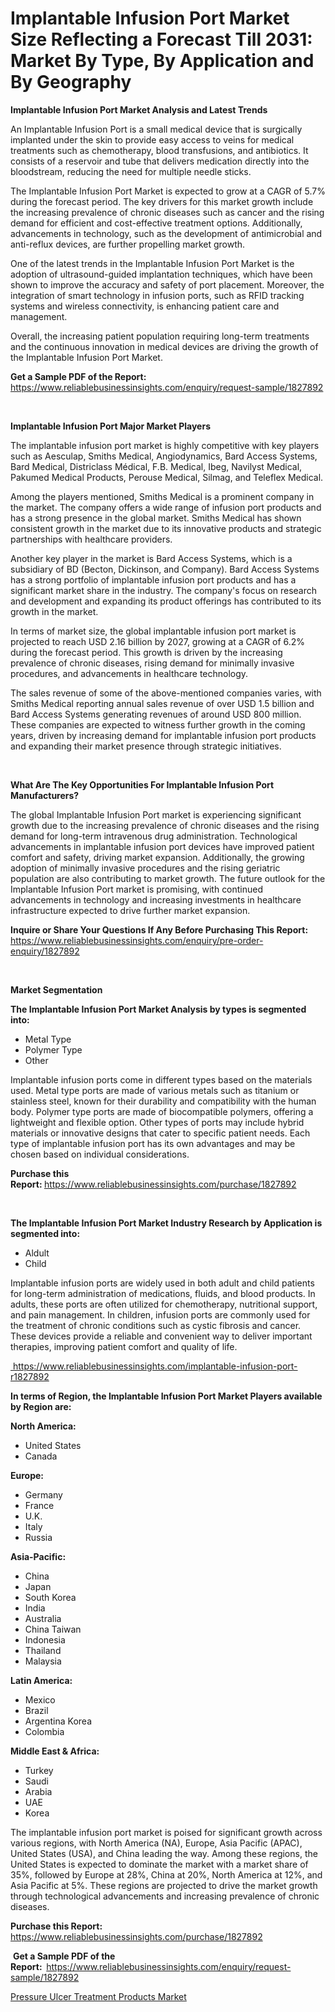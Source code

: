 <p><h1>Implantable Infusion Port Market Size Reflecting a Forecast Till 2031: Market By Type, By Application and By Geography</h1></p><p><strong>Implantable Infusion Port Market Analysis and Latest Trends</strong></p>
<p><p>An Implantable Infusion Port is a small medical device that is surgically implanted under the skin to provide easy access to veins for medical treatments such as chemotherapy, blood transfusions, and antibiotics. It consists of a reservoir and tube that delivers medication directly into the bloodstream, reducing the need for multiple needle sticks.</p><p>The Implantable Infusion Port Market is expected to grow at a CAGR of 5.7% during the forecast period. The key drivers for this market growth include the increasing prevalence of chronic diseases such as cancer and the rising demand for efficient and cost-effective treatment options. Additionally, advancements in technology, such as the development of antimicrobial and anti-reflux devices, are further propelling market growth.</p><p>One of the latest trends in the Implantable Infusion Port Market is the adoption of ultrasound-guided implantation techniques, which have been shown to improve the accuracy and safety of port placement. Moreover, the integration of smart technology in infusion ports, such as RFID tracking systems and wireless connectivity, is enhancing patient care and management.</p><p>Overall, the increasing patient population requiring long-term treatments and the continuous innovation in medical devices are driving the growth of the Implantable Infusion Port Market.</p></p>
<p><strong>Get a Sample PDF of the Report:&nbsp;</strong> <a href="https://www.reliablebusinessinsights.com/enquiry/request-sample/1827892">https://www.reliablebusinessinsights.com/enquiry/request-sample/1827892</a></p>
<p>&nbsp;</p>
<p><strong>Implantable Infusion Port Major Market Players</strong></p>
<p><p>The implantable infusion port market is highly competitive with key players such as Aesculap, Smiths Medical, Angiodynamics, Bard Access Systems, Bard Medical, Districlass Médical, F.B. Medical, Ibeg, Navilyst Medical, Pakumed Medical Products, Perouse Medical, Silmag, and Teleflex Medical. </p><p>Among the players mentioned, Smiths Medical is a prominent company in the market. The company offers a wide range of infusion port products and has a strong presence in the global market. Smiths Medical has shown consistent growth in the market due to its innovative products and strategic partnerships with healthcare providers.</p><p>Another key player in the market is Bard Access Systems, which is a subsidiary of BD (Becton, Dickinson, and Company). Bard Access Systems has a strong portfolio of implantable infusion port products and has a significant market share in the industry. The company's focus on research and development and expanding its product offerings has contributed to its growth in the market.</p><p>In terms of market size, the global implantable infusion port market is projected to reach USD 2.16 billion by 2027, growing at a CAGR of 6.2% during the forecast period. This growth is driven by the increasing prevalence of chronic diseases, rising demand for minimally invasive procedures, and advancements in healthcare technology.</p><p>The sales revenue of some of the above-mentioned companies varies, with Smiths Medical reporting annual sales revenue of over USD 1.5 billion and Bard Access Systems generating revenues of around USD 800 million. These companies are expected to witness further growth in the coming years, driven by increasing demand for implantable infusion port products and expanding their market presence through strategic initiatives.</p></p>
<p>&nbsp;</p>
<p><strong>What Are The Key Opportunities For Implantable Infusion Port Manufacturers?</strong></p>
<p><p>The global Implantable Infusion Port market is experiencing significant growth due to the increasing prevalence of chronic diseases and the rising demand for long-term intravenous drug administration. Technological advancements in implantable infusion port devices have improved patient comfort and safety, driving market expansion. Additionally, the growing adoption of minimally invasive procedures and the rising geriatric population are also contributing to market growth. The future outlook for the Implantable Infusion Port market is promising, with continued advancements in technology and increasing investments in healthcare infrastructure expected to drive further market expansion.</p></p>
<p><strong>Inquire or Share Your Questions If Any Before Purchasing This Report:</strong> <a href="https://www.reliablebusinessinsights.com/enquiry/pre-order-enquiry/1827892">https://www.reliablebusinessinsights.com/enquiry/pre-order-enquiry/1827892</a></p>
<p>&nbsp;</p>
<p><strong>Market Segmentation</strong></p>
<p><strong>The Implantable Infusion Port Market Analysis by types is segmented into:</strong></p>
<p><ul><li>Metal Type</li><li>Polymer Type</li><li>Other</li></ul></p>
<p><p>Implantable infusion ports come in different types based on the materials used. Metal type ports are made of various metals such as titanium or stainless steel, known for their durability and compatibility with the human body. Polymer type ports are made of biocompatible polymers, offering a lightweight and flexible option. Other types of ports may include hybrid materials or innovative designs that cater to specific patient needs. Each type of implantable infusion port has its own advantages and may be chosen based on individual considerations.</p></p>
<p><strong>Purchase this Report:&nbsp;</strong><a href="https://www.reliablebusinessinsights.com/purchase/1827892">https://www.reliablebusinessinsights.com/purchase/1827892</a></p>
<p>&nbsp;</p>
<p><strong>The Implantable Infusion Port Market Industry Research by Application is segmented into:</strong></p>
<p><ul><li>Aldult</li><li>Child</li></ul></p>
<p><p>Implantable infusion ports are widely used in both adult and child patients for long-term administration of medications, fluids, and blood products. In adults, these ports are often utilized for chemotherapy, nutritional support, and pain management. In children, infusion ports are commonly used for the treatment of chronic conditions such as cystic fibrosis and cancer. These devices provide a reliable and convenient way to deliver important therapies, improving patient comfort and quality of life.</p></p>
<p><a href="https://www.reliablebusinessinsights.com/implantable-infusion-port-r1827892">&nbsp;https://www.reliablebusinessinsights.com/implantable-infusion-port-r1827892</a></p>
<p><strong>In terms of Region, the Implantable Infusion Port Market Players available by Region are:</strong></p>
<p>
    <p> <strong> North America: </strong>
        <ul>
            <li>United States</li>
            <li>Canada</li>
        </ul>
        </p> 
    <p> <strong> Europe: </strong>
        <ul>
            <li>Germany</li>
            <li>France</li>
            <li>U.K.</li>
            <li>Italy</li>
            <li>Russia</li>
        </ul>
        </p> 
    <p> <strong> Asia-Pacific: </strong>
        <ul>
            <li>China</li>
            <li>Japan</li>
            <li>South Korea</li>
            <li>India</li>
            <li>Australia</li>
            <li>China Taiwan</li>
            <li>Indonesia</li>
            <li>Thailand</li>
            <li>Malaysia</li>
        </ul>
        </p> 
    <p> <strong> Latin America: </strong>
        <ul>
            <li>Mexico</li>
            <li>Brazil</li>
            <li>Argentina Korea</li>
            <li>Colombia</li>
        </ul>
        </p> 
    <p> <strong> Middle East & Africa: </strong>
        <ul>
            <li>Turkey</li>
            <li>Saudi</li>
            <li>Arabia</li>
            <li>UAE</li>
            <li>Korea</li>
        </ul>
    </p>
    </p>
<p><p>The implantable infusion port market is poised for significant growth across various regions, with North America (NA), Europe, Asia Pacific (APAC), United States (USA), and China leading the way. Among these regions, the United States is expected to dominate the market with a market share of 35%, followed by Europe at 28%, China at 20%, North America at 12%, and Asia Pacific at 5%. These regions are projected to drive the market growth through technological advancements and increasing prevalence of chronic diseases.</p></p>
<p><strong>Purchase this Report: </strong><a href="https://www.reliablebusinessinsights.com/purchase/1827892">https://www.reliablebusinessinsights.com/purchase/1827892</a></p>
<p>&nbsp;<strong>Get a Sample PDF of the Report:&nbsp;&nbsp;</strong><a href="https://www.reliablebusinessinsights.com/enquiry/request-sample/1827892">https://www.reliablebusinessinsights.com/enquiry/request-sample/1827892</a></p>
<p><strong></strong></p>
<p><p><a href="https://github.com/vimar16th/Market-Research-Report-List-6/blob/main/pressure-ulcer-treatment-products-market.md">Pressure Ulcer Treatment Products Market</a></p></p>